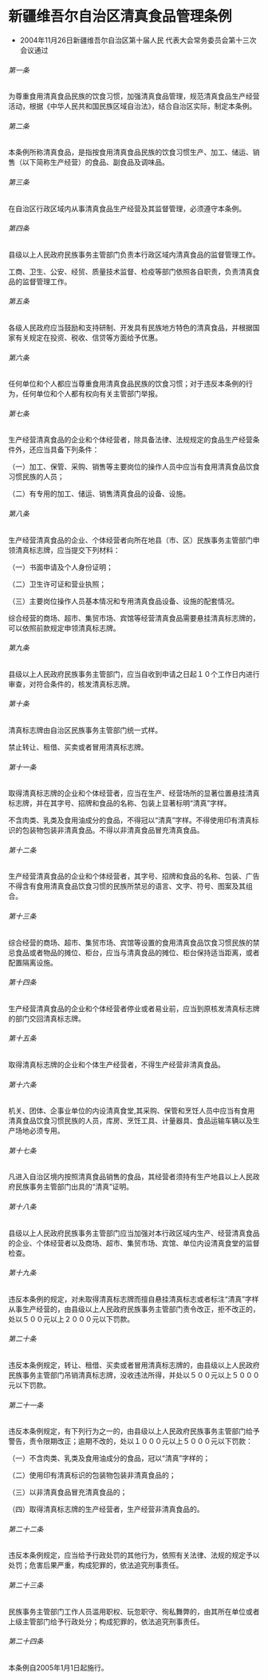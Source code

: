 # 新疆维吾尔自治区清真食品管理条例

- 2004年11月26日新疆维吾尔自治区第十届人民
代表大会常务委员会第十三次会议通过

<!-- INFO END -->

###### 第一条

为尊重食用清真食品民族的饮食习惯，加强清真食品管理，规范清真食品生产经营活动，根据《中华人民共和国民族区域自治法》，结合自治区实际，制定本条例。

###### 第二条

本条例所称清真食品，是指按食用清真食品民族的饮食习惯生产、加工、储运、销售（以下简称生产经营）的食品、副食品及调味品。

###### 第三条

在自治区行政区域内从事清真食品生产经营及其监督管理，必须遵守本条例。

###### 第四条

县级以上人民政府民族事务主管部门负责本行政区域内清真食品的监督管理工作。

工商、卫生、公安、经贸、质量技术监督、检疫等部门依照各自职责，负责清真食品的监督管理工作。

###### 第五条

各级人民政府应当鼓励和支持研制、开发具有民族地方特色的清真食品，并根据国家有关规定在投资、税收、信贷等方面给予优惠。

###### 第六条

任何单位和个人都应当尊重食用清真食品民族的饮食习惯；对于违反本条例的行为，任何单位和个人都有权向有关主管部门举报。

###### 第七条

生产经营清真食品的企业和个体经营者，除具备法律、法规规定的食品生产经营条件外，还应当具备下列条件：

（一）加工、保管、采购、销售等主要岗位的操作人员中应当有食用清真食品饮食习惯民族的人员；

（二）有专用的加工、储运、销售清真食品的设备、设施。

###### 第八条

生产经营清真食品的企业、个体经营者向所在地县（市、区）民族事务主管部门申领清真标志牌，应当提交下列材料：

（一）书面申请及个人身份证明；

（二）卫生许可证和营业执照；

（三）主要岗位操作人员基本情况和专用清真食品设备、设施的配套情况。

综合经营的商场、超市、集贸市场、宾馆等经营清真食品需要悬挂清真标志牌的，可以依照前款规定申领清真标志牌。

###### 第九条

县级以上人民政府民族事务主管部门，应当自收到申请之日起１０个工作日内进行审查，对符合条件的，核发清真标志牌。

###### 第十条

清真标志牌由自治区民族事务主管部门统一式样。

禁止转让、租借、买卖或者冒用清真标志牌。

###### 第十一条

取得清真标志牌的企业和个体经营者，应当在生产、经营场所的显著位置悬挂清真标志牌，并在其字号、招牌和食品的名称、包装上显著标明“清真”字样。

不含肉类、乳类及食用油成分的食品，不得冠以“清真”字样。不得使用印有清真标识的包装物包装非清真食品。不得以非清真食品冒充清真食品。

###### 第十二条

生产经营清真食品的企业和个体经营者，其字号、招牌和食品的名称、包装、广告不得含有食用清真食品饮食习惯的民族所禁忌的语言、文字、符号、图案及其组合。

###### 第十三条

综合经营的商场、超市、集贸市场、宾馆等设置的食用清真食品饮食习惯民族的禁忌食品或者物品的摊位、柜台，应当与清真食品的摊位、柜台保持适当距离，或者配置隔离设施。

###### 第十四条

生产经营清真食品的企业和个体经营者停业或者易业前，应当到原核发清真标志牌的部门交回清真标志牌。

###### 第十五条

取得清真标志牌的企业和个体生产经营者，不得生产经营非清真食品。

###### 第十六条

机关、团体、企事业单位的内设清真食堂,其采购、保管和烹饪人员中应当有食用清真食品饮食习惯民族的人员，库房、烹饪工具、计量器具、食品运输车辆以及生产场地必须专用。

###### 第十七条

凡进入自治区境内按照清真食品销售的食品，其经营者须持有生产地县以上人民政府民族事务主管部门出具的“清真”证明。

###### 第十八条

县级以上人民政府民族事务主管部门应当加强对本行政区域内生产、经营清真食品的企业、个体经营者以及商场、超市、集贸市场、宾馆、单位内设清真食堂的监督检查。

###### 第十九条

违反本条例的规定，对未取得清真标志牌而擅自悬挂清真标志或者标注“清真”字样从事生产经营的，由县级以上人民政府民族事务主管部门责令改正，拒不改正的，处以５００元以上２０００元以下罚款。

###### 第二十条

违反本条例规定，转让、租借、买卖或者冒用清真标志牌的，由县级以上人民政府民族事务主管部门吊销清真标志牌，没收违法所得，并处以５００元以上５０００元以下罚款。

###### 第二十一条

违反本条例规定，有下列行为之一的，由县级以上人民政府民族事务主管部门给予警告，责令限期改正；逾期不改的，处以１０００元以上５０００元以下罚款：

（一）不含肉类、乳类及食用油成分的食品，冠以“清真”字样的；

（二）使用印有清真标识的包装物包装非清真食品的；

（三）以非清真食品冒充清真食品的；

（四）取得清真标志牌的生产经营者，生产经营非清真食品的。

###### 第二十二条

违反本条例规定，应当给予行政处罚的其他行为，依照有关法律、法规的规定予以处罚；危害后果严重，构成犯罪的，依法追究刑事责任。

###### 第二十三条

民族事务主管部门工作人员滥用职权、玩忽职守、徇私舞弊的，由其所在单位或者上级主管部门给予行政处分；构成犯罪的，依法追究刑事责任。

###### 第二十四条

本条例自2005年1月1日起施行。
